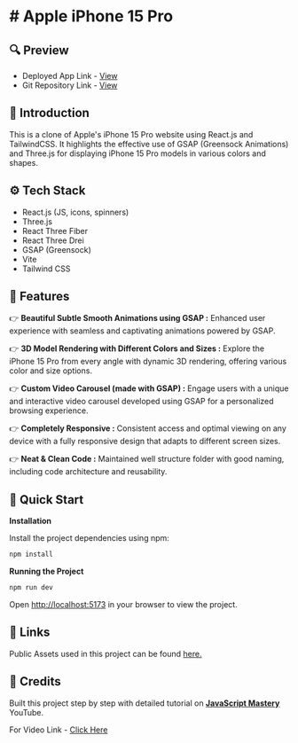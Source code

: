 # # Apple iPhone 15 Pro

## <a name="preview">🔍 Preview</a>

- Deployed App Link - [View](https://iphone15-pr0.netlify.app)
- Git Repository Link - [View](https://github.com/SAIMANIKESH/apple-website)

## <a name="introduction">🤖 Introduction</a>

This is a clone of Apple's iPhone 15 Pro website using React.js and TailwindCSS. It highlights the effective use of GSAP (Greensock Animations) and Three.js for displaying iPhone 15 Pro models in various colors and shapes.

## <a name="tech-stack">⚙️ Tech Stack</a>

- React.js (JS, icons, spinners)
- Three.js
- React Three Fiber
- React Three Drei
- GSAP (Greensock)
- Vite
- Tailwind CSS

## <a name="features">🔋 Features</a>

👉 **Beautiful Subtle Smooth Animations using GSAP :** Enhanced user experience with seamless and captivating animations powered by GSAP.

👉 **3D Model Rendering with Different Colors and Sizes :** Explore the iPhone 15 Pro from every angle with dynamic 3D rendering, offering various color and size options.

👉 **Custom Video Carousel (made with GSAP) :** Engage users with a unique and interactive video carousel developed using GSAP for a personalized browsing experience.

👉 **Completely Responsive :** Consistent access and optimal viewing on any device with a fully responsive design that adapts to different screen sizes.

👉 **Neat & Clean Code :** Maintained well structure folder with good naming, including code architecture and reusability.

## <a name="quick-start"> 🚀 Quick Start</a>

**Installation**

Install the project dependencies using npm:

```bash
npm install
```

**Running the Project**

```bash
npm run dev
```

Open [http://localhost:5173](http://localhost:5173) in your browser to view the project.

## <a name="links">🔗 Links</a>

Public Assets used in this project can be found [here.](https://drive.google.com/file/d/1syHiNxSIGXVApaIozdrLXM2x5dPhvaJL/view?usp=sharing)

## <a name="credits">🤝 Credits</a>

Built this project step by step with detailed tutorial on <a href="https://www.youtube.com/@javascriptmastery/videos" target="_blank"><b>JavaScript Mastery</b></a> YouTube. 

For Video Link - [Click Here](https://www.youtube.com/watch?v=RbxHZwFtRT4&ab_channel=JavaScriptMastery)
